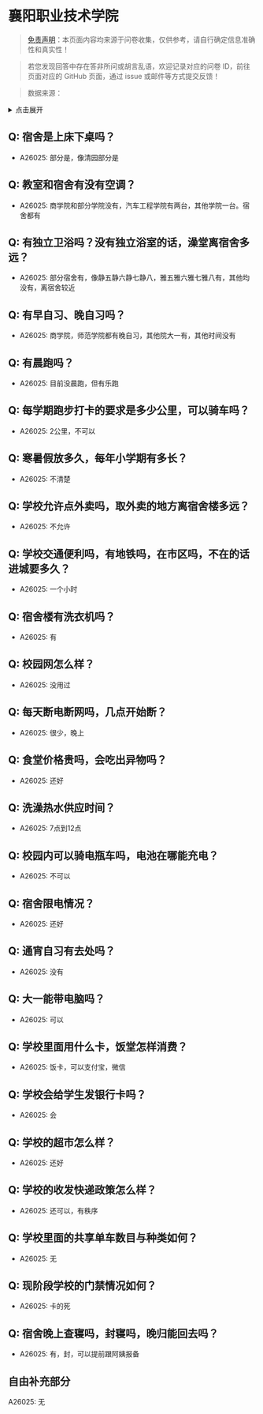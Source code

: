 # 襄阳职业技术学院

> [免责声明](https://colleges.chat/#_3)：本页面内容均来源于问卷收集，仅供参考，请自行确定信息准确性和真实性！

> 若您发现回答中存在答非所问或胡言乱语，欢迎记录对应的问卷 ID，前往页面对应的 GitHub 页面，通过 issue 或邮件等方式提交反馈！

> 数据来源：

<details><summary>点击展开</summary>
<ul>
<li>A26025: 匿名 (2024 年 07 月)</li>
</ul>
</details>

## Q: 宿舍是上床下桌吗？

- A26025: 部分是，像清园部分是

## Q: 教室和宿舍有没有空调？

- A26025: 商学院和部分学院没有，汽车工程学院有两台，其他学院一台。宿舍都有

## Q: 有独立卫浴吗？没有独立浴室的话，澡堂离宿舍多远？

- A26025: 部分宿舍有，像静五静六静七静八，雅五雅六雅七雅八有，其他均没有，离宿舍较近

## Q: 有早自习、晚自习吗？

- A26025: 商学院，师范学院都有晚自习，其他院大一有，其他时间没有

## Q: 有晨跑吗？

- A26025: 目前没晨跑，但有乐跑

## Q: 每学期跑步打卡的要求是多少公里，可以骑车吗？

- A26025: 2公里，不可以

## Q: 寒暑假放多久，每年小学期有多长？

- A26025: 不清楚

## Q: 学校允许点外卖吗，取外卖的地方离宿舍楼多远？

- A26025: 不允许

## Q: 学校交通便利吗，有地铁吗，在市区吗，不在的话进城要多久？

- A26025: 一个小时

## Q: 宿舍楼有洗衣机吗？

- A26025: 有

## Q: 校园网怎么样？

- A26025: 没用过

## Q: 每天断电断网吗，几点开始断？

- A26025: 很少，晚上

## Q: 食堂价格贵吗，会吃出异物吗？

- A26025: 还好

## Q: 洗澡热水供应时间？

- A26025: 7点到12点

## Q: 校园内可以骑电瓶车吗，电池在哪能充电？

- A26025: 不可以

## Q: 宿舍限电情况？

- A26025: 还好

## Q: 通宵自习有去处吗？

- A26025: 没有

## Q: 大一能带电脑吗？

- A26025: 可以

## Q: 学校里面用什么卡，饭堂怎样消费？

- A26025: 饭卡，可以支付宝，微信

## Q: 学校会给学生发银行卡吗？

- A26025: 会

## Q: 学校的超市怎么样？

- A26025: 还好

## Q: 学校的收发快递政策怎么样？

- A26025: 还可以，有秩序

## Q: 学校里面的共享单车数目与种类如何？

- A26025: 无

## Q: 现阶段学校的门禁情况如何？

- A26025: 卡的死

## Q: 宿舍晚上查寝吗，封寝吗，晚归能回去吗？

- A26025: 有，封，可以提前跟阿姨报备

## 自由补充部分

A26025: 无